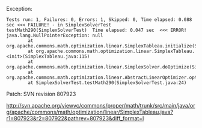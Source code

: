 Exception:

    Tests run: 1, Failures: 0, Errors: 1, Skipped: 0, Time elapsed: 0.088 sec <<< FAILURE! - in SimplexSolverTest
    testMath290(SimplexSolverTest)  Time elapsed: 0.047 sec  <<< ERROR!
    java.lang.NullPointerException: null
            at org.apache.commons.math.optimization.linear.SimplexTableau.initialize(SimplexTableau.java:249)
            at org.apache.commons.math.optimization.linear.SimplexTableau.<init>(SimplexTableau.java:115)
            at org.apache.commons.math.optimization.linear.SimplexSolver.doOptimize(SimplexSolver.java:186)
            at org.apache.commons.math.optimization.linear.AbstractLinearOptimizer.optimize(AbstractLinearOptimizer.java:106)
            at SimplexSolverTest.testMath290(SimplexSolverTest.java:24)
            
Patch: SVN revision 807923

<http://svn.apache.org/viewvc/commons/proper/math/trunk/src/main/java/org/apache/commons/math/optimization/linear/SimplexTableau.java?r1=807923&r2=807922&pathrev=807923&diff_format=l>

